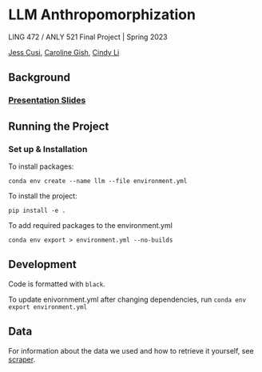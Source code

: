 # LLM Anthropomorphization

LING 472 / ANLY 521 Final Project | Spring 2023

[Jess Cusi](https://github.com/jessicacusi), [Caroline Gish](https://github.com/cngish98), [Cindy Li](https://github.com/cjlicjli)

## Background

### [Presentation Slides](https://docs.google.com/presentation/d/1goQKjHUAjKexrbL4J1h_FJL5pZiMgEDOUCAEMbnUXoI/edit#slide=id.p)

## Running the Project

### Set up & Installation

To install packages:

```commandline
conda env create --name llm --file environment.yml 
```

To install the project:

```
pip install -e .
```

To add required packages to the environment.yml

```commandline
conda env export > environment.yml --no-builds
```

## Development

Code is formatted with `black`. 

To update enivornment.yml after changing dependencies, run `conda env export environment.yml`

## Data 

For information about the data we used and how to retrieve it yourself, see [scraper](/scraper).